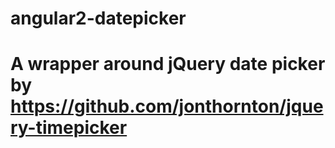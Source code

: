 # angular2-datepicker

# A wrapper around jQuery date picker by https://github.com/jonthornton/jquery-timepicker
